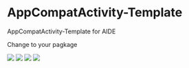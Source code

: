 # AppCompatActivity-Template
AppCompatActivity-Template for AIDE

Change to your pagkage

![](https://github.com/MrKhantee/AppCompatActivity-Template-AIDE/blob/master/screenshots/Screenshot_1.png)
![](https://github.com/MrKhantee/AppCompatActivity-Template-AIDE/blob/master/screenshots/Screenshot_2.jpg)
![](https://github.com/MrKhantee/AppCompatActivity-Template-AIDE/blob/master/screenshots/Screenshot_3.jpg)
![](https://github.com/MrKhantee/AppCompatActivity-Template-AIDE/blob/master/screenshots/Screenshot_1.png)
